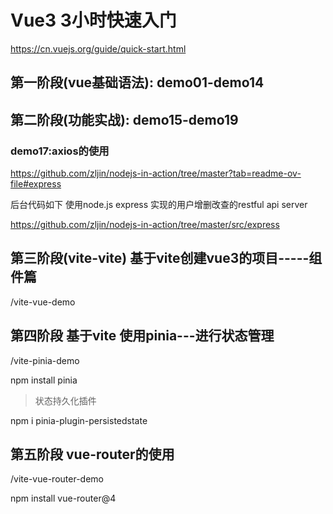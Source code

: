 # Vue3 3小时快速入门

https://cn.vuejs.org/guide/quick-start.html


## 第一阶段(vue基础语法): demo01-demo14

## 第二阶段(功能实战): demo15-demo19

### demo17:axios的使用

https://github.com/zljin/nodejs-in-action/tree/master?tab=readme-ov-file#express

后台代码如下 使用node.js express 实现的用户增删改查的restful api server

https://github.com/zljin/nodejs-in-action/tree/master/src/express

## 第三阶段(vite-vite) 基于vite创建vue3的项目-----组件篇

/vite-vue-demo


## 第四阶段 基于vite 使用pinia---进行状态管理

/vite-pinia-demo

npm install pinia

> 状态持久化插件

npm i pinia-plugin-persistedstate

## 第五阶段 vue-router的使用

/vite-vue-router-demo

npm install vue-router@4